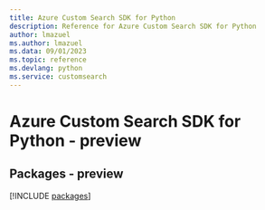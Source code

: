 ```yaml
---
title: Azure Custom Search SDK for Python
description: Reference for Azure Custom Search SDK for Python
author: lmazuel
ms.author: lmazuel
ms.data: 09/01/2023
ms.topic: reference
ms.devlang: python
ms.service: customsearch
---
```

# Azure Custom Search SDK for Python - preview
## Packages - preview
[!INCLUDE [packages](custom-search-index.md)]